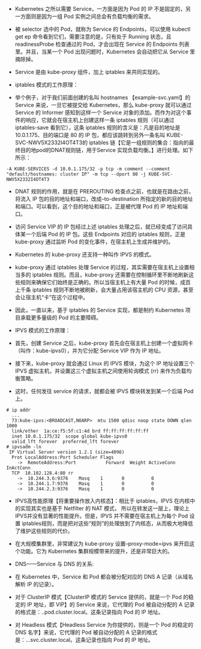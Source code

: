 - Kubernetes 之所以需要 Service，一方面是因为 Pod 的 IP 不是固定的，另一方面则是因为一组 Pod 实例之间总会有负载均衡的需求。
- 被 selector 选中的 Pod，就称为 Service 的 Endpoints，可以使用 kubectl get ep 命令看到它们，需要注意的是，只有处于 Running
  状态，且 readinessProbe 检查通过的 Pod，才会出现在 Service 的 Endpoints 列表里。并且，当某一个 Pod 出现问题时，Kubernetes
  会自动把它从 Service 里摘除掉。

- Service 是由 kube-proxy 组件，加上 iptables 来共同实现的。

- iptables 模式的工作原理：

- 举个例子，对于我们前面创建的名叫 hostnames 【example-svc.yaml】的 Service 来说，一旦它被提交给 Kubernetes，那么 kube-proxy
  就可以通过 Service 的 Informer 感知到这样一个 Service 对象的添加。而作为对这个事件的响应，它就会在宿主机上创建这样一条
  iptables 规则（可以通过 iptables-save 看到它），这条 iptables 规则的含义是：凡是目的地址是 10.0.1.175、目的端口是 80 的 IP
  包，都应该跳转到另外一条名叫 KUBE-SVC-NWV5X2332I4OT4T3的 iptables 链【它是一组规则的集合：指向的最终目的地pod的DNAT规则链，用于Service
  实现负载均衡。】进行处理。如下所示：

```shell
-A KUBE-SERVICES -d 10.0.1.175/32 -p tcp -m comment --comment "default/hostnames: cluster IP" -m tcp --dport 80 -j KUBE-SVC-NWV5X2332I4OT4T3
```

- DNAT 规则的作用，就是在 PREROUTING 检查点之前，也就是在路由之前，将流入 IP 包的目的地址和端口，改成–to-destination
  所指定的新的目的地址和端口。可以看到，这个目的地址和端口，正是被代理 Pod 的 IP 地址和端口。

- 访问 Service VIP 的 IP 包经过上述 iptables 处理之后，就已经变成了访问具体某一个后端 Pod 的 IP 包。这些 Endpoints 对应的
  iptables 规则，正是 kube-proxy 通过监听 Pod 的变化事件，在宿主机上生成并维护的。

- Kubernetes 的 kube-proxy 还支持一种叫作 IPVS 的模式。

- kube-proxy 通过 iptables 处理 Service 的过程，其实需要在宿主机上设置相当多的 iptables 规则。而且，kube-proxy
  还需要在控制循环里不断地刷新这些规则来确保它们始终是正确的。所以当宿主机上有大量 Pod 的时候，成百上千条 iptables
  规则不断地被刷新，会大量占用该宿主机的 CPU 资源，甚至会让宿主机“卡”在这个过程中。
- 因此，一直以来，基于 iptables 的 Service 实现，都是制约 Kubernetes 项目承载更多量级的 Pod 的主要障碍。

- IPVS 模式的工作原理：
- 首先，创建 Service 之后，kube-proxy 首先会在宿主机上创建一个虚拟网卡（叫作：kube-ipvs0），并为它分配 Service VIP 作为 IP 地址。
- 接下来，kube-proxy 就会通过 Linux 的 IPVS 模块，为这个 IP 地址设置三个 IPVS
  虚拟主机，并设置这三个虚拟主机之间使用轮询模式 (rr) 来作为负载均衡策略。
- 这时，任何发往 service 的请求，就都会被 IPVS 模块转发到某一个后端 Pod 上。

```shell
# ip addr
  ...
  73:kube-ipvs:<BROADCAST,NOARP>  mtu 1500 qdisc noop state DOWN qlen 1000
  link/ether  1a:ce:f5:5f:c1:4d brd ff:ff:ff:ff:ff:ff
  inet 10.0.1.175/32  scope global kube-ipvs0
  valid_lft forever  preferred_lft forever
# ipvsadm -ln
 IP Virtual Server version 1.2.1 (size=4096)
  Prot LocalAddress:Port Scheduler Flags
    ->  RemoteAddress:Port           Forward  Weight ActiveConn InActConn     
  TCP  10.102.128.4:80 rr
    ->  10.244.3.6:9376    Masq    1       0          0         
    ->  10.244.1.7:9376    Masq    1       0          0
    ->  10.244.2.3:9376    Masq    1       0          0
```

- IPVS高性能原理【将重要操作放入内核态】：相比于 iptables，IPVS 在内核中的实现其实也是基于 Netfilter 的 NAT 模式，
  所以在转发这一层上，理论上IPVS并没有显著的性能提升。但是，IPVS 并不需要在宿主机上为每个 Pod 设置
  iptables规则，而是把对这些“规则”的处理放到了内核态，从而极大地降低了维护这些规则的代价。
- 在大规模集群里，非常建议为 kube-proxy 设置–proxy-mode=ipvs 来开启这个功能。它为 Kubernetes 集群规模带来的提升，还是非常巨大的。


- DNS——Service 与 DNS 的关系:

- 在 Kubernetes 中，Service 和 Pod 都会被分配对应的 DNS A 记录（从域名解析 IP 的记录）。
- 对于 ClusterIP 模式【ClusterIP 模式的 Service 提供的，就是一个 Pod 的稳定的 IP 地址，即 VIP】的 Service 来说，它代理的
  Pod 被自动分配的 A 记录的格式是：..pod.cluster.local。这条记录指向 Pod 的 IP
  地址。
- 对 Headless 模式【Headless Service 为你提供的，则是一个 Pod 的稳定的 DNS 名字】来说，它代理的 Pod 被自动分配的 A
  记录的格式是：...svc.cluster.local。这条记录也指向 Pod 的 IP 地址。
